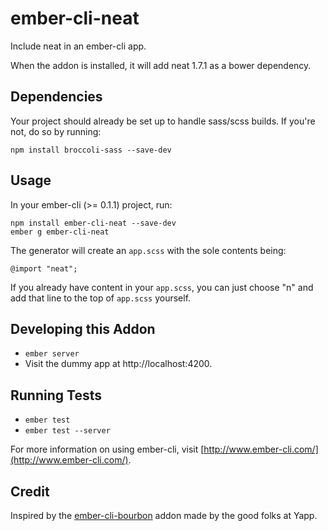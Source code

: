 # ember-cli-neat

Include neat in an ember-cli app.

When the addon is installed, it will add neat 1.7.1 as
a bower dependency.

## Dependencies

Your project should already be set up to handle sass/scss builds. If you're not, do so by running:

    npm install broccoli-sass --save-dev
## Usage

In your ember-cli (>= 0.1.1) project, run:

    npm install ember-cli-neat --save-dev
    ember g ember-cli-neat

The generator will create an `app.scss` with the sole contents being:

    @import "neat";

If you already have content in your `app.scss`, you can just choose "n" and add that
line to the top of `app.scss` yourself.

## Developing this Addon

* `ember server`
* Visit the dummy app at http://localhost:4200.

## Running Tests

* `ember test`
* `ember test --server`

For more information on using ember-cli, visit [http://www.ember-cli.com/](http://www.ember-cli.com/).

## Credit

Inspired by the [ember-cli-bourbon](https://github.com/yapplabs/ember-cli-bourbon) addon made by the good folks at Yapp.

